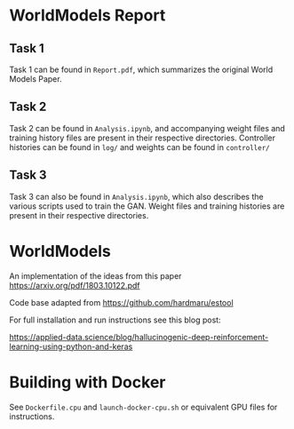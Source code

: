 # WorldModels Report
## Task 1
Task 1 can be found in `Report.pdf`, which summarizes the original World Models Paper.
## Task 2
Task 2 can be found in `Analysis.ipynb`, and accompanying weight files and training history files are present in their respective directories. Controller histories can be found in `log/` and weights can be found in `controller/`  
## Task 3
Task 3 can also be found in `Analysis.ipynb`, which also describes the various scripts used to train the GAN. Weight files and training histories are present in their respective directories. 


# WorldModels
An implementation of the ideas from this paper https://arxiv.org/pdf/1803.10122.pdf

Code base adapted from https://github.com/hardmaru/estool

For full installation and run instructions see this blog post:

https://applied-data.science/blog/hallucinogenic-deep-reinforcement-learning-using-python-and-keras


# Building with Docker

See `Dockerfile.cpu` and `launch-docker-cpu.sh` or equivalent GPU files for instructions.
